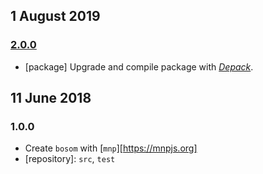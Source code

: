 ## 1 August 2019

### [2.0.0](https://github.com/artdecocode/bosom/compare/v1.0.0...v2.0.0)

- [package] Upgrade and compile package with [_Depack_](https://compiler.page).

## 11 June 2018

### 1.0.0

- Create `bosom` with [`mnp`][https://mnpjs.org]
- [repository]: `src`, `test`
